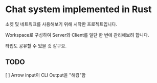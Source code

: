 # Chat system implemented in Rust

소켓 및 네트워크를 사용해보기 위해 시작한 프로젝트입니다.

Workspace로 구성하여 Server와 Client를 일단 한 번에 관리해보려 합니다.

타입도 공유할 수 있을 것 같구요.

## TODO

[ ] Arrow input이 CLI Output을 "해킹"함
